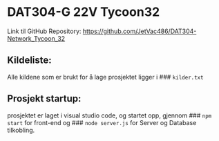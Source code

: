 # DAT304-G 22V Tycoon32

Link til GitHub Repository: https://github.com/JetVac486/DAT304-Network_Tycoon_32

## Kildeliste:

Alle kildene som er brukt for å lage prosjektet ligger i ### `kilder.txt`

## Prosjekt startup:

prosjektet er laget i visual studio code, og startet opp, gjennom ### `npm start` for front-end og ### `node server.js` for Server og Database tilkobling. 




